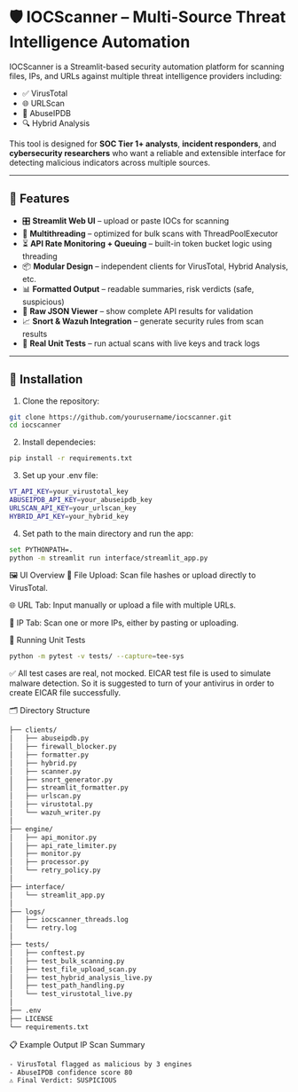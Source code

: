 # 🛡️ IOCScanner – Multi-Source Threat Intelligence Automation

IOCScanner is a Streamlit-based security automation platform for scanning files, IPs, and URLs against multiple threat intelligence providers including:

- ✅ VirusTotal
- 🌐 URLScan
- 🚨 AbuseIPDB
- 🔍 Hybrid Analysis

This tool is designed for **SOC Tier 1+ analysts**, **incident responders**, and **cybersecurity researchers** who want a reliable and extensible interface for detecting malicious indicators across multiple sources.

---

## 🔧 Features

- 🎛️ **Streamlit Web UI** – upload or paste IOCs for scanning
- 🚀 **Multithreading** – optimized for bulk scans with ThreadPoolExecutor
- ⏳ **API Rate Monitoring + Queuing** – built-in token bucket logic using threading
- 📦 **Modular Design** – independent clients for VirusTotal, Hybrid Analysis, etc.
- 📊 **Formatted Output** – readable summaries, risk verdicts (safe, suspicious)
- 📁 **Raw JSON Viewer** – show complete API results for validation
- 📈 **Snort & Wazuh Integration** – generate security rules from scan results
- 🧪 **Real Unit Tests** – run actual scans with live keys and track logs

---

## 🚀 Installation

1. Clone the repository:

```bash
git clone https://github.com/yourusername/iocscanner.git
cd iocscanner
```

2. Install dependecies:
```bash
pip install -r requirements.txt
```

3. Set up your .env file:
```bash
VT_API_KEY=your_virustotal_key
ABUSEIPDB_API_KEY=your_abuseipdb_key
URLSCAN_API_KEY=your_urlscan_key
HYBRID_API_KEY=your_hybrid_key
```

4. Set path to the main directory and run the app:
```bash
set PYTHONPATH=.
python -m streamlit run interface/streamlit_app.py
```

🖼️ UI Overview
📁 File Upload: Scan file hashes or upload directly to VirusTotal.

🌐 URL Tab: Input manually or upload a file with multiple URLs.

🔢 IP Tab: Scan one or more IPs, either by pasting or uploading.

🧪 Running Unit Tests
```bash
python -m pytest -v tests/ --capture=tee-sys
```
✅ All test cases are real, not mocked. EICAR test file is used to simulate malware detection. So it is suggested to turn of your antivirus in order to create EICAR file successfully.

🗂️ Directory Structure
```bash
├── clients/
│   ├── abuseipdb.py
│   ├── firewall_blocker.py
│   ├── formatter.py
│   ├── hybrid.py
│   ├── scanner.py
│   ├── snort_generator.py
│   ├── streamlit_formatter.py
│   ├── urlscan.py
│   ├── virustotal.py
│   └── wazuh_writer.py
│
├── engine/
│   ├── api_monitor.py
│   ├── api_rate_limiter.py
│   ├── monitor.py
│   ├── processor.py
│   └── retry_policy.py
│
├── interface/
│   └── streamlit_app.py
│
├── logs/
│   ├── iocscanner_threads.log
│   └── retry.log
│
├── tests/
│   ├── conftest.py
│   ├── test_bulk_scanning.py
│   ├── test_file_upload_scan.py
│   ├── test_hybrid_analysis_live.py
│   ├── test_path_handling.py
│   └── test_virustotal_live.py
│
├── .env
├── LICENSE
└── requirements.txt
```

📋 Example Output
IP Scan Summary
```bash
- VirusTotal flagged as malicious by 3 engines
- AbuseIPDB confidence score 80
⚠️ Final Verdict: SUSPICIOUS
```


